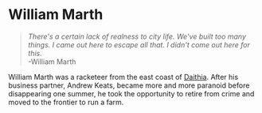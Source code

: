 # William Marth

<meta property="og:description" content="William Marth was a racketeer from the east coast of Daithia.">

> *There's a certain lack of realness to city life. We've built too many things. I came out here to escape all that. I didn't come out here for this.*  
> -William Marth

William Marth was a racketeer from the east coast of [Daithia](../../organizations/nations/united-daithia.md). After his business partner, Andrew Keats, became more and more paranoid before disappearing one summer, he took the opportunity to retire from crime and moved to the frontier to run a farm.